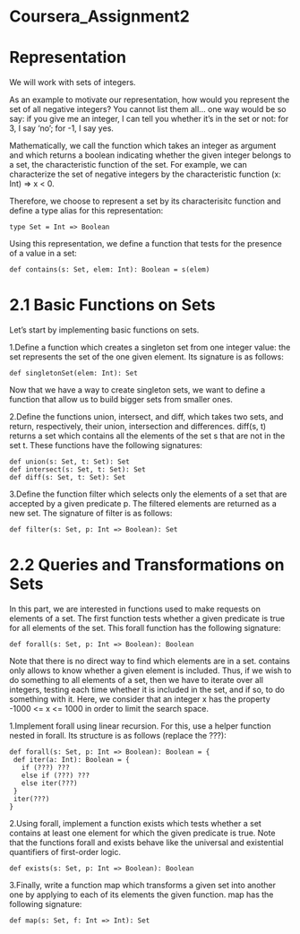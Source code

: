 Coursera_Assignment2
====================

Representation
====================
We will work with sets of integers.

As an example to motivate our representation, how would you represent the set of all negative integers? You cannot list them all… one way would be so say: if you give me an integer, I can tell you whether it’s in the set or not: for 3, I say ‘no’; for -1, I say yes.

Mathematically, we call the function which takes an integer as argument and which returns a boolean indicating whether the given integer belongs to a set, the characteristic function of the set. For example, we can characterize the set of negative integers by the characteristic function (x: Int) => x < 0.

Therefore, we choose to represent a set by its characterisitc function and define a type alias for this representation:

    type Set = Int => Boolean
Using this representation, we define a function that tests for the presence of a value in a set:

    def contains(s: Set, elem: Int): Boolean = s(elem)
 
2.1 Basic Functions on Sets
====================

Let’s start by implementing basic functions on sets.

1.Define a function which creates a singleton set from one integer value: the set represents the set of the one given element. Its signature is as follows:

    def singletonSet(elem: Int): Set
     
Now that we have a way to create singleton sets, we want to define a function that allow us to build bigger sets from smaller ones.

2.Define the functions union, intersect, and diff, which takes two sets, and return, respectively, their union, intersection and differences. diff(s, t) returns a set which contains all the elements of the set s that are not in the set t. These functions have the following signatures:

    def union(s: Set, t: Set): Set
    def intersect(s: Set, t: Set): Set
    def diff(s: Set, t: Set): Set

3.Define the function filter which selects only the elements of a set that are accepted by a given predicate p. The filtered elements are returned as a new set. The signature of filter is as follows:

    def filter(s: Set, p: Int => Boolean): Set

2.2 Queries and Transformations on Sets
====================
In this part, we are interested in functions used to make requests on elements of a set. The first function tests whether a given predicate is true for all elements of the set. This forall function has the following signature:

    def forall(s: Set, p: Int => Boolean): Boolean
    
Note that there is no direct way to find which elements are in a set. contains only allows to know whether a given element is included. Thus, if we wish to do something to all elements of a set, then we have to iterate over all integers, testing each time whether it is included in the set, and if so, to do something with it. Here, we consider that an integer x has the property -1000 <= x <= 1000 in order to limit the search space.

1.Implement forall using linear recursion. For this, use a helper function nested in forall. Its structure is as follows (replace the ???):

    def forall(s: Set, p: Int => Boolean): Boolean = {
     def iter(a: Int): Boolean = {
       if (???) ???
       else if (???) ???
       else iter(???)
     }
     iter(???)
    }

2.Using forall, implement a function exists which tests whether a set contains at least one element for which the given predicate is true. Note that the functions forall and exists behave like the universal and existential quantifiers of first-order logic.

    def exists(s: Set, p: Int => Boolean): Boolean
 
3.Finally, write a function map which transforms a given set into another one by applying to each of its elements the given function. map has the following signature:

    def map(s: Set, f: Int => Int): Set

